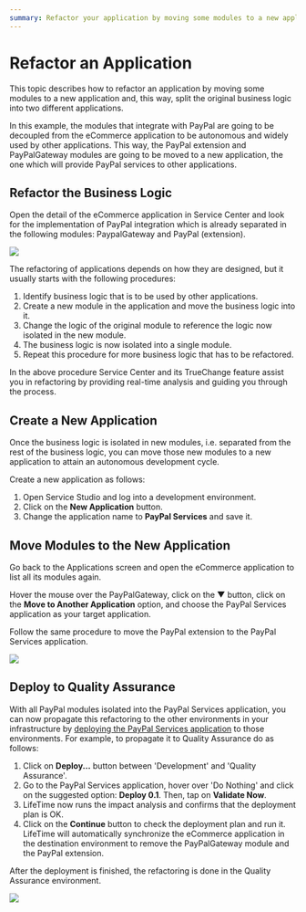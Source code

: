 ```yaml
---
summary: Refactor your application by moving some modules to a new application.
---
```


# Refactor an Application

This topic describes how to refactor an application by moving some modules to a new application and, this way, split the original business logic into two different applications.

In this example, the modules that integrate with PayPal are going to be decoupled from the eCommerce application to be autonomous and widely used by other applications. This way, the PayPal extension and PayPalGateway modules are going to be moved to a new application, the one which will provide PayPal services to other applications.

## Refactor the Business Logic

Open the detail of the eCommerce application in Service Center and look for the implementation of PayPal integration which is already separated in the following modules: PaypalGateway and PayPal \(extension\).

![](../../../.gitbook/assets/refactor-an-application-1.png)

The refactoring of applications depends on how they are designed, but it usually starts with the following procedures:

1. Identify business logic that is to be used by other applications.
2. Create a new module in the application and move the business logic into it.
3. Change the logic of the original module to reference the logic now isolated in the new module.
4. The business logic is now isolated into a single module.
5. Repeat this procedure for more business logic that has to be refactored.

In the above procedure Service Center and its TrueChange feature assist you in refactoring by providing real-time analysis and guiding you through the process.

## Create a New Application

Once the business logic is isolated in new modules, i.e. separated from the rest of the business logic, you can move those new modules to a new application to attain an autonomous development cycle.

Create a new application as follows:

1. Open Service Studio and log into a development environment.
2. Click on the **New Application** button.
3. Change the application name to **PayPal Services** and save it.

## Move Modules to the New Application

Go back to the Applications screen and open the eCommerce application to list all its modules again.

Hover the mouse over the PayPalGateway, click on the ▼ button, click on the **Move to Another Application** option, and choose the PayPal Services application as your target application.

Follow the same procedure to move the PayPal extension to the PayPal Services application.

![](../../../.gitbook/assets/refactor-an-application-2.png)

## Deploy to Quality Assurance

With all PayPal modules isolated into the PayPal Services application, you can now propagate this refactoring to the other environments in your infrastructure by [deploying the PayPal Services application](https://github.com/danielmarquespt/docs-product/tree/e7ea3f444d5129dab245c69ab72ae091554bc4fb/src/managing-the-applications-lifecycle/deploy-applications/deploy-an-application.md%3E) to those environments. For example, to propagate it to Quality Assurance do as follows:

1. Click on **Deploy...** button between 'Development' and 'Quality Assurance'.
2. Go to the PayPal Services application, hover over 'Do Nothing' and click on the suggested option: **Deploy 0.1**. Then, tap on **Validate Now**.
3. LifeTime now runs the impact analysis and confirms that the deployment plan is OK.
4. Click on the **Continue** button to check the deployment plan and run it. LifeTime will automatically synchronize the eCommerce application in the destination environment to remove the PayPalGateway module and the PayPal extension.

After the deployment is finished, the refactoring is done in the Quality Assurance environment.

![](../../../.gitbook/assets/refactor-an-application-3.png)

